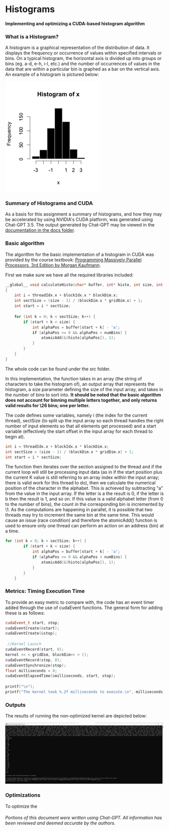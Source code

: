 
# Histograms

#### Implementing and optimizing a CUDA-based histogram algorithm

### What is a Histogram?

A histogram is a graphical representation of the distribution of data. It displays the frequency or occurrence of values within specified intervals or bins. On a typical histogram, the horizontal axis is divided up into groups or bins (eg. a-d, e-h, i-l, etc.) and the number of occurrences of values in the data that are within a particular bin is graphed as a bar on the vertical axis. An example of a histogram is pictured below:

![Histogram of R](/res/Example_histogram.png "By Visnut - Using R from simulated data, CC BY-SA 3.0, https://commons.wikimedia.org/w/index.php?curid=36192473")

### Summary of Histograms and CUDA

As a basis for this assignment a summary of histograms, and how they may be accelerated by using NVIDIA's CUDA platform, was generated using Chat-GPT 3.5\. The output generated by Chat-GPT may be viewed in the [documentation in the docs folder](/doc/Histograms_Summary.md).

### Basic algorithm

The algorithm for the basic implementation of a histogram in CUDA was provided by the course textbook: [Programming Massively Parallel Processors, 3rd Edition by Morgan Kaufmann](https://learning.oreilly.com/library/view/programming-massively-parallel/9780128119877/).

First we make sure we have all the required libraries included:

```C++
__global__ void calculateHisto(char* buffer, int* histo, int size, int numBins)
{
    int i = threadIdx.x + blockIdx.x * blockDim.x;
    int sectSize = (size - 1) / (blockDim.x * gridDim.x) + 1;
    int start = i * sectSize;

    for (int k = 0; k < sectSize; k++) {
        if (start + k < size) {
            int alphaPos = buffer[start + k] - 'a';
            if (alphaPos >= 0 && alphaPos < numBins) {
                atomicAdd(&(histo[alphaPos]), 1);
            }
        }
    }
}
```

The whole code can be found under the src folder.

In this implementation, the function takes in an array (the string of characters to take the histogram of), an output array that represents the histogram, a size parameter defining the size of the input array, and takes in the number of bins to sort into. **It should be noted that the basic algorithm does not account for binning multiple letters together, and only returns valid results for \26 bins; one per letter.**

The code defines some variables, namely i (the index for the current thread), sectSize (to split up the input array so each thread handles the right number of input elements so that all elements get processed) and a start variable (effectively the start offset in the input array for each thread to begin at).

```C++
int i = threadIdx.x + blockIdx.x * blockDim.x;
int sectSize = (size - 1) / (blockDim.x * gridDim.x) + 1;
int start = i * sectSize;
```

The function then iterates over the section assigned to the thread and if the current loop will still be processing input data (as in if the start position plus the current K value is still referring to an array index within the input array; there is valid work for this thread to do), then we calculate the numerical position of the character in the alphabet. This is achieved by subtracting "a" from the value in the input array. If the letter is a the result is 0, if the letter is b then the result is 1, and so on. If this value is a valid alphabet letter (from 0 to the number of bins), the count in the corresponding bin is incremented by \1. As the computations are happening in parallel, it is possible that two threads may try to increment the same bin at the same time. This would cause an issue (race condition) and therefore the atomicAdd() function is used to ensure only one thread can perform an action on an address (bin) at a time.

```C++
for (int k = 0; k < sectSize; k++) {
        if (start + k < size) {
            int alphaPos = buffer[start + k] - 'a';
            if (alphaPos >= 0 && alphaPos < numBins) {
                atomicAdd(&(histo[alphaPos]), 1);
            }
        }
    }
```

### Metrics: Timing Execution Time

To provide an easy metric to compare with, the code has an event timer added through the use of cudaEvent functions. The general form for adding these is as follows:

```C++
cudaEvent_t start, stop;
cudaEventCreate(&start);
cudaEventCreate(&stop);

 //Kernel Launch
cudaEventRecord(start, 0);
kernel << < gridDim, blockDim>> > ();
cudaEventRecord(stop, 0);
cudaEventSynchronize(stop);
float milliseconds = 0;
cudaEventElapsedTime(&milliseconds, start, stop);

printf("\n");
printf("The kernel took %.2f milliseconds to execute.\n", milliseconds);
```

### Outputs

The results of running the non-optimized kernel are depicted below:

![Histogram of Lorem Ipsum](/res/NoOptim_Time.png "Kernel Runtime without optimization: 114ms")

### Optimizations

To optimize the 

###### Portions of this document were written using Chat-GPT. All information has been reviewed and deemed accurate by the authors.